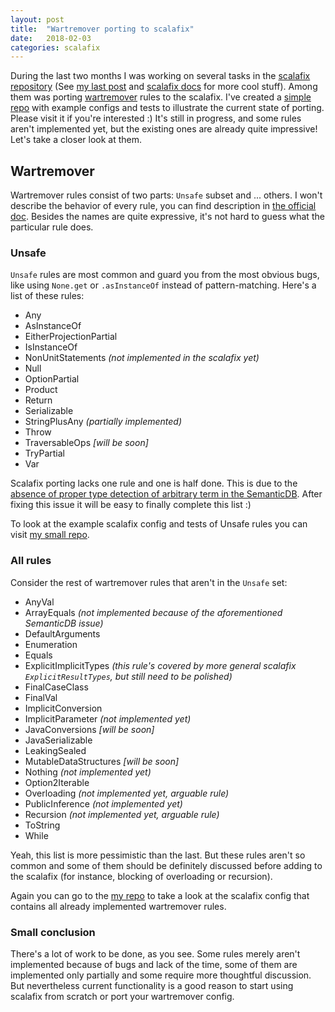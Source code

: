 ```yaml
---
layout: post
title:  "Wartremover porting to scalafix"
date:   2018-02-03
categories: scalafix
---
```


During the last two months I was working on several tasks in the [scalafix repository](https://github.com/scalacenter/scalafix)
(See [my last post](https://vovapolu.github.io/scalafix/2017/12/14/scalafix-fp-alpha.html) and 
[scalafix docs](https://scalacenter.github.io/scalafix/docs/users/rules) for more cool stuff).
Among them was porting [wartremover](http://www.wartremover.org/doc/warts.html) rules to the scalafix. 
I've created a [simple repo](https://github.com/vovapolu/ScalafixWartremover/tree/master/scalafix/input/src/main/scala/fix) with example configs and tests to illustrate the current state of porting. 
Please visit it if you're interested :)
It's still in progress, and some rules aren't implemented yet, but the existing ones are already quite impressive! Let's take a closer look at them. 

## Wartremover

Wartremover rules consist of two parts: `Unsafe` subset and ... others. 
I won't describe the behavior of every rule, you can find description in [the official doc](http://www.wartremover.org/doc/warts.html). 
Besides the names are quite expressive, it's not hard to guess what the particular rule does. 

### Unsafe

`Unsafe` rules are most common and guard you from the most obvious bugs, like using `None.get` or `.asInstanceOf` instead of pattern-matching. 
Here's a list of these rules:
- Any
- AsInstanceOf
- EitherProjectionPartial
- IsInstanceOf
- NonUnitStatements _(not implemented in the scalafix yet)_
- Null 
- OptionPartial
- Product
- Return
- Serializable 
- StringPlusAny _(partially implemented)_
- Throw 
- TraversableOps _[will be soon]_
- TryPartial
- Var

Scalafix porting lacks one rule and one is half done. 
This is due to the [absence of proper type detection of arbitrary term in the SemanticDB](https://github.com/scalameta/scalameta/issues/1212). 
After fixing this issue it will be easy to finally complete this list :)

To look at the example scalafix config and tests of Unsafe rules you can visit 
[my small repo](https://github.com/vovapolu/ScalafixWartremover/blob/master/scalafix/input/src/main/scala/fix/ScalafixWartremoverUnsafe.scala). 

### All rules

Consider the rest of wartremover rules that aren't in the `Unsafe` set:
- AnyVal
- ArrayEquals _(not implemented because of the aforementioned SemanticDB issue)_
- DefaultArguments
- Enumeration
- Equals
- ExplicitImplicitTypes _(this rule's covered by more general scalafix `ExplicitResultTypes`, but still need to be polished)_
- FinalCaseClass
- FinalVal
- ImplicitConversion
- ImplicitParameter _(not implemented yet)_
- JavaConversions _[will be soon]_
- JavaSerializable
- LeakingSealed
- MutableDataStructures _[will be soon]_
- Nothing _(not implemented yet)_
- Option2Iterable
- Overloading _(not implemented yet, arguable rule)_
- PublicInference _(not implemented yet)_
- Recursion _(not implemented yet, arguable rule)_
- ToString
- While

Yeah, this list is more pessimistic than the last. 
But these rules aren't so common and some of them should be definitely discussed before adding to the scalafix (for instance, blocking of overloading or recursion). 

Again you can go to the 
[my repo](https://github.com/vovapolu/ScalafixWartremover/blob/master/scalafix/input/src/main/scala/fix/ScalafixWartremoverAll.scala) 
to take a look at the scalafix config that contains all already implemented wartremover rules. 


### Small conclusion 
There's a lot of work to be done, as you see. 
Some rules merely aren't implemented because of bugs and lack of the time, some of them are implemented only partially and some require more thoughtful discussion. 
But nevertheless current functionality is a good reason to start using scalafix from scratch or port your wartremover config. 

